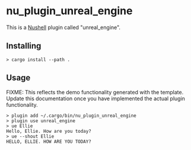 # nu_plugin_unreal_engine

This is a [Nushell](https://nushell.sh/) plugin called "unreal_engine".

## Installing

```nushell
> cargo install --path .
```

## Usage

FIXME: This reflects the demo functionality generated with the template. Update this documentation
once you have implemented the actual plugin functionality.

```nushell
> plugin add ~/.cargo/bin/nu_plugin_unreal_engine
> plugin use unreal_engine
> ue Ellie
Hello, Ellie. How are you today?
> ue --shout Ellie
HELLO, ELLIE. HOW ARE YOU TODAY?
```
